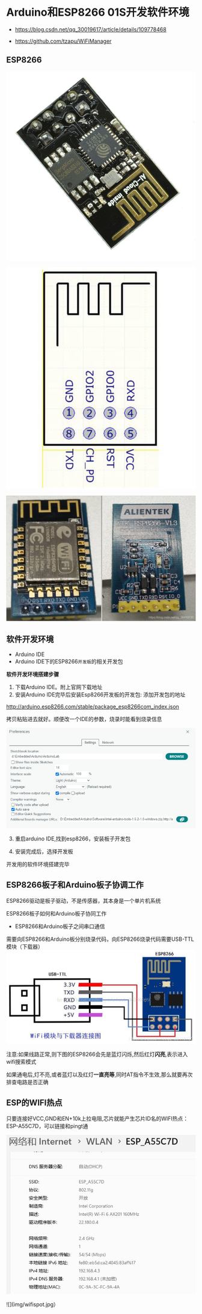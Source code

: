 # Arduino和ESP8266 01S开发软件环境

* https://blog.csdn.net/qq_30019617/article/details/109778468

* https://github.com/tzapu/WiFiManager

## ESP8266

![](img/ESP8266.jpg)

![](img/esp8266_pins.jpg)


![](img/esp8266_pins_2.jpg)

## 软件开发环境

* Arduino IDE
* Arduino IDE下的ESP8266`开发板`的相关开发包

**软件开发环境搭建步骤**

1. 下载Arduino IDE。附上官网下载地址
2. 安装Arduino IDE完毕后安装Esp8266开发板的开发包: 添加开发包的地址

http://arduino.esp8266.com/stable/package_esp8266com_index.json

拷贝粘贴进去就好。顺便改一个IDE的参数，烧录时能看到烧录信息

![](img/ESP8266/ESP8266_boards_manager.jpg)

3. 重启arduino IDE,找到esp8266，安装板子开发包

4. 安装完成后，选择开发板

开发用的软件环境搭建完毕

## ESP8266板子和Arduino板子协调工作

ESP8266驱动是板子驱动，不是传感器，其本身是一个单片机系统

ESP8266板子如何和Arduino板子协同工作

* ESP8266和Arduino板子之间串口通信

需要向ESP8266和Arduino板分别烧录代码，向ESP8266烧录代码需要USB-TTL模块（下载器）
![](img/esp8266_pins_1.jpg)

注意:如果线路正常,则下图的ESP8266会先是蓝灯闪烁,然后红灯**闪亮**,表示进入wifi搜索模式

如果通电后,灯不亮,或者蓝灯以及红灯**一直亮等**,同时AT指令不生效,那么就要再次排查电路是否正确

##  ESP的WIFI热点

只要连接好VCC,GND和EN+10k上拉电阻,芯片就能产生芯片ID名的WIFI热点：ESP-A55C7D，可以链接和pingt通

![](img/wifispot_1.jpg)

![](img/wifispot.jpg）


